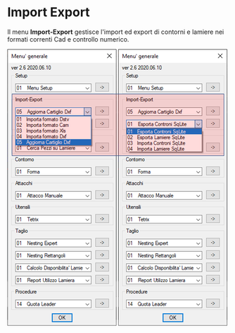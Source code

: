 # Import Export

Il menu **Import-Export** gestisce l'import ed export di contorni e lamiere nei formati correnti Cad e controllo numerico.

![Import Export](/public/import-export/import-export.png)
